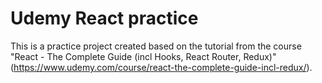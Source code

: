 # Udemy React practice

This is a practice project created based on the tutorial from the course "React - The Complete Guide (incl Hooks, React Router, Redux)" (https://www.udemy.com/course/react-the-complete-guide-incl-redux/).

